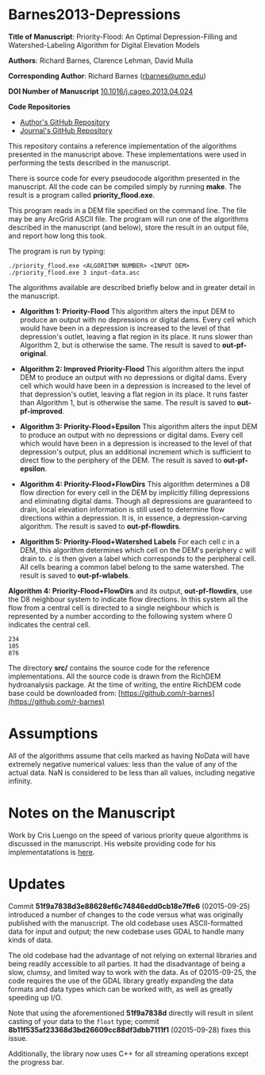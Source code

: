 Barnes2013-Depressions
======================

**Title of Manuscript**:
Priority-Flood: An Optimal Depression-Filling and Watershed-Labeling Algorithm
for Digital Elevation Models

**Authors**: Richard Barnes, Clarence Lehman, David Mulla

**Corresponding Author**: Richard Barnes (rbarnes@umn.edu)

**DOI Number of Manuscript**
[10.1016/j.cageo.2013.04.024](http://dx.doi.org/10.1016/j.cageo.2013.04.024)

**Code Repositories**
 * [Author's GitHub Repository](https://github.com/r-barnes/Barnes2013-Depressions)
 * [Journal's GitHub Repository](https://github.com/cageo)

This repository contains a reference implementation of the algorithms presented
in the manuscript above. These implementations were used in performing the
tests described in the manuscript.

There is source code for every pseudocode algorithm presented in the
manuscript. All the code can be compiled simply by running **make**. The result
is a program called **priority\_flood.exe**.

This program reads in a DEM file specified on the command line. The file may be
any ArcGrid ASCII file. The program will run one of the algorithms described in
the manuscript (and below), store the result in an output file, and report how
long this took.

The program is run by typing:

    ./priority_flood.exe <ALGORITHM NUMBER> <INPUT DEM>
    ./priority_flood.exe 3 input-data.asc

The algorithms available are described briefly below and in greater detail in
the manuscript.

 * **Algorithm 1: Priority-Flood** This algorithm alters the input DEM to
produce an output with no depressions or digital dams. Every cell which would
have been in a depression is increased to the level of that depression's
outlet, leaving a flat region in its place. It runs slower than Algorithm 2,
but is otherwise the same. The result is saved to **out-pf-original**.

 * **Algorithm 2: Improved Priority-Flood** This algorithm alters the input DEM
to produce an output with no depressions or digital dams. Every cell which
would have been in a depression is increased to the level of that depression's
outlet, leaving a flat region in its place. It runs faster than Algorithm 1,
but is otherwise the same. The result is saved to **out-pf-improved**.

 * **Algorithm 3: Priority-Flood+Epsilon** This algorithm alters the input DEM
to produce an output with no depressions or digital dams. Every cell which
would have been in a depression is increased to the level of that depression's
output, plus an additional increment which is sufficient to direct flow to the
periphery of the DEM. The result is saved to **out-pf-epsilon**.

 * **Algorithm 4: Priority-Flood+FlowDirs** This algorithm determines a D8 flow
direction for every cell in the DEM by implicitly filling depressions and
eliminating digital dams. Though all depressions are guaranteed to drain, local
elevation information is still used to determine flow directions within a
depression. It is, in essence, a depression-carving algorithm. The result is
saved to **out-pf-flowdirs**.

 * **Algorithm 5: Priority-Flood+Watershed Labels** For each cell _c_ in a DEM,
this algorithm determines which cell on the DEM's periphery _c_ will drain to.
_c_ is then given a label which corresponds to the peripheral cell. All cells
bearing a common label belong to the same watershed. The result is saved to
**out-pf-wlabels**.

**Algorithm 4: Priority-Flood+FlowDirs** and its output, **out-pf-flowdirs**,
use the D8 neighbour system to indicate flow directions. In this system all the
flow from a central cell is directed to a single neighbour which is represented
by a number according to the following system where 0 indicates the central
cell.

    234
    105
    876

The directory **src/** contains the source code for the reference
implementations. All the source code is drawn from the RichDEM hydroanalysis
package. At the time of writing, the entire RichDEM code base could be
downloaded from: [https://github.com/r-barnes](https://github.com/r-barnes)

Assumptions
=======================
All of the algorithms assume that cells marked as having NoData will have
extremely negative numerical values: less than the value of any of the actual
data. NaN is considered to be less than all values, including negative infinity.

Notes on the Manuscript
=======================
Work by Cris Luengo on the speed of various priority queue algorithms is
discussed in the manuscript. His website providing code for his
implementatations is [here](http://www.cb.uu.se/~cris/priorityqueues.html).

Updates
=======================
Commit **51f9a7838d3e88628ef6c74846edd0cb18e7ffe6** (02015-09-25) introduced a
number of changes to the code versus what was originally published with the
manuscript. The old codebase uses ASCII-formatted data for input and output; the
new codebase uses GDAL to handle many kinds of data.

The old codebase had the advantage of not relying on external libraries and
being readily accessible to all parties. It had the disadvantage of being a
slow, clumsy, and limited way to work with the data. As of 02015-09-25, the code
requires the use of the GDAL library greatly expanding the data formats and data
types which can be worked with, as well as greatly speeding up I/O.

Note that using the aforementioned **51f9a7838d** directly will result in silent
casting of your data to the `float` type; commit
**8b11f535af23368d3bd26609cc88df3dbb7111f1** (02015-09-28) fixes this issue.

Additionally, the library now uses C++ for all streaming operations except the
progress bar.
